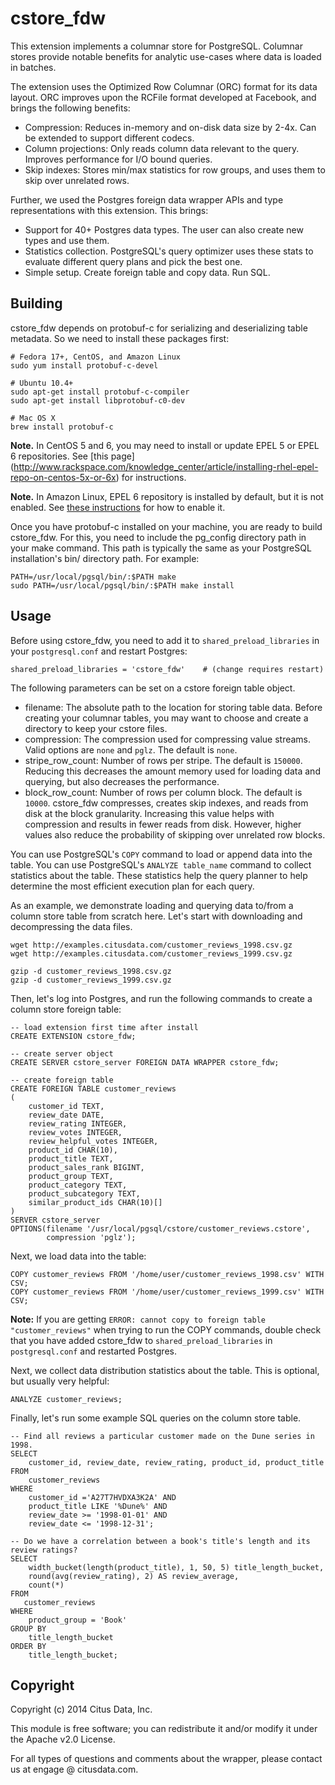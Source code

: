 cstore_fdw
==========

This extension implements a columnar store for PostgreSQL. Columnar stores
provide notable benefits for analytic use-cases where data is loaded in batches.

The extension uses the Optimized Row Columnar (ORC) format for its data layout.
ORC improves upon the RCFile format developed at Facebook, and brings the
following benefits:

* Compression: Reduces in-memory and on-disk data size by 2-4x. Can be extended
  to support different codecs.
* Column projections: Only reads column data relevant to the query. Improves
  performance for I/O bound queries.
* Skip indexes: Stores min/max statistics for row groups, and uses them to skip
  over unrelated rows.

Further, we used the Postgres foreign data wrapper APIs and type representations
with this extension. This brings:

* Support for 40+ Postgres data types. The user can also create new types and
  use them.
* Statistics collection. PostgreSQL's query optimizer uses these stats to
  evaluate different query plans and pick the best one.
* Simple setup. Create foreign table and copy data. Run SQL.


Building
--------

cstore\_fdw depends on protobuf-c for serializing and deserializing table metadata.
So we need to install these packages first:

    # Fedora 17+, CentOS, and Amazon Linux
    sudo yum install protobuf-c-devel

    # Ubuntu 10.4+
    sudo apt-get install protobuf-c-compiler
    sudo apt-get install libprotobuf-c0-dev

    # Mac OS X
    brew install protobuf-c

**Note.** In CentOS 5 and 6, you may need to install or update EPEL 5 or EPEL 6
repositories. See [this page]
(http://www.rackspace.com/knowledge_center/article/installing-rhel-epel-repo-on-centos-5x-or-6x)
for instructions.

**Note.** In Amazon Linux, EPEL 6 repository is installed by default, but it is not
enabled. See [these instructions](http://aws.amazon.com/amazon-linux-ami/faqs/#epel)
for how to enable it.

Once you have protobuf-c installed on your machine, you are ready to build
cstore\_fdw.  For this, you need to include the pg\_config directory path in
your make command. This path is typically the same as your PostgreSQL
installation's bin/ directory path. For example:

    PATH=/usr/local/pgsql/bin/:$PATH make
    sudo PATH=/usr/local/pgsql/bin/:$PATH make install


Usage
-----

Before using cstore\_fdw, you need to add it to ```shared_preload_libraries```
in your ```postgresql.conf``` and restart Postgres:

    shared_preload_libraries = 'cstore_fdw'    # (change requires restart)

The following parameters can be set on a cstore foreign table object.

* filename: The absolute path to the location for storing table data. Before
  creating your columnar tables, you may want to choose and create a directory
  to keep your cstore files.
* compression: The compression used for compressing value streams. Valid
  options are ```none``` and ```pglz```. The default is ```none```.
* stripe\_row\_count: Number of rows per stripe. The default is ```150000```.
  Reducing this decreases the amount memory used for loading data and querying,
  but also decreases the performance.
* block\_row\_count: Number of rows per column block. The default is ```10000```.
  cstore\_fdw compresses, creates skip indexes, and reads from disk at the block
  granularity. Increasing this value helps with compression and results in fewer
  reads from disk. However, higher values also reduce the probability of skipping
  over unrelated row blocks.

You can use PostgreSQL's ```COPY``` command to load or append data into the table.
You can use PostgreSQL's ```ANALYZE table_name``` command to collect statistics
about the table. These statistics help the query planner to help determine the
most efficient execution plan for each query.

As an example, we demonstrate loading and querying data to/from a column store
table from scratch here. Let's start with downloading and decompressing the data
files.

    wget http://examples.citusdata.com/customer_reviews_1998.csv.gz
    wget http://examples.citusdata.com/customer_reviews_1999.csv.gz

    gzip -d customer_reviews_1998.csv.gz
    gzip -d customer_reviews_1999.csv.gz

Then, let's log into Postgres, and run the following commands to create a column
store foreign table:

    -- load extension first time after install
    CREATE EXTENSION cstore_fdw;

    -- create server object
    CREATE SERVER cstore_server FOREIGN DATA WRAPPER cstore_fdw;

    -- create foreign table
    CREATE FOREIGN TABLE customer_reviews
    (
        customer_id TEXT,
        review_date DATE,
        review_rating INTEGER,
        review_votes INTEGER,
        review_helpful_votes INTEGER,
        product_id CHAR(10),
        product_title TEXT,
        product_sales_rank BIGINT,
        product_group TEXT,
        product_category TEXT,
        product_subcategory TEXT,
        similar_product_ids CHAR(10)[]
    )
    SERVER cstore_server
    OPTIONS(filename '/usr/local/pgsql/cstore/customer_reviews.cstore',
            compression 'pglz');

Next, we load data into the table:

    COPY customer_reviews FROM '/home/user/customer_reviews_1998.csv' WITH CSV;
    COPY customer_reviews FROM '/home/user/customer_reviews_1999.csv' WITH CSV;

**Note:** If you are getting ```ERROR: cannot copy to foreign table
"customer_reviews"``` when trying to run the COPY commands, double check that you
have added cstore\_fdw to ```shared_preload_libraries``` in ```postgresql.conf```
and restarted Postgres.

Next, we collect data distribution statistics about the table. This is optional,
but usually very helpful:

    ANALYZE customer_reviews;

Finally, let's run some example SQL queries on the column store table.

    -- Find all reviews a particular customer made on the Dune series in 1998.
    SELECT
        customer_id, review_date, review_rating, product_id, product_title
    FROM
        customer_reviews
    WHERE
        customer_id ='A27T7HVDXA3K2A' AND
        product_title LIKE '%Dune%' AND
        review_date >= '1998-01-01' AND
        review_date <= '1998-12-31';

    -- Do we have a correlation between a book's title's length and its review ratings?
    SELECT
        width_bucket(length(product_title), 1, 50, 5) title_length_bucket,
        round(avg(review_rating), 2) AS review_average,
        count(*)
    FROM
       customer_reviews
    WHERE
        product_group = 'Book'
    GROUP BY
        title_length_bucket
    ORDER BY
        title_length_bucket;


Copyright
---------

Copyright (c) 2014 Citus Data, Inc.

This module is free software; you can redistribute it and/or modify it under the
Apache v2.0 License.

For all types of questions and comments about the wrapper, please contact us at
engage @ citusdata.com.
